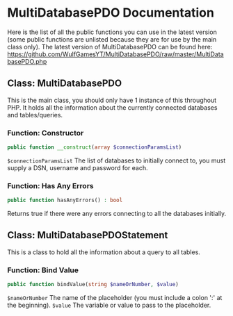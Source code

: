 # MultiDatabasePDO Documentation
Here is the list of all the public functions you can use in the latest version (some public functions are unlisted because they are for use by the main class only). The latest version of MultiDatabasePDO can be found here: https://github.com/WulfGamesYT/MultiDatabasePDO/raw/master/MultiDatabasePDO.php

## Class: MultiDatabasePDO
This is the main class, you should only have 1 instance of this throughout PHP. It holds all the information about the currently connected databases and tables/queries.

### Function: Constructor
```php
public function __construct(array $connectionParamsList)
```
`$connectionParamsList` The list of databases to initially connect to, you must supply a DSN, username and password for each.

### Function: Has Any Errors
```php
public function hasAnyErrors() : bool
```
Returns true if there were any errors connecting to all the databases initially.

## Class: MultiDatabasePDOStatement
This is a class to hold all the information about a query to all tables.

### Function: Bind Value
```php
public function bindValue(string $nameOrNumber, $value)
```
`$nameOrNumber` The name of the placeholder (you must include a colon ':' at the beginning).
`$value` The variable or value to pass to the placeholder.
